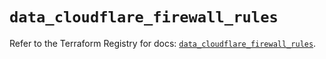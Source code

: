 # `data_cloudflare_firewall_rules`

Refer to the Terraform Registry for docs: [`data_cloudflare_firewall_rules`](https://registry.terraform.io/providers/cloudflare/cloudflare/5.1.0/docs/data-sources/firewall_rules).
